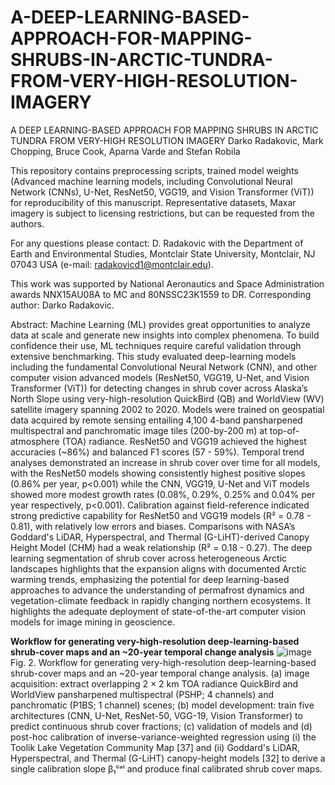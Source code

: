 # A-DEEP-LEARNING-BASED-APPROACH-FOR-MAPPING-SHRUBS-IN-ARCTIC-TUNDRA-FROM-VERY-HIGH-RESOLUTION-IMAGERY



A DEEP LEARNING-BASED APPROACH FOR MAPPING SHRUBS IN ARCTIC TUNDRA FROM VERY-HIGH RESOLUTION IMAGERY
Darko Radakovic, Mark Chopping, Bruce Cook, Aparna Varde and Stefan Robila


This repository contains preprocessing scripts, trained model weights (Advanced machine learning models, including Convolutional Neural Network (CNNs), U-Net, ResNet50, VGG19, and Vision Transformer (ViT)) for reproducibility of this manuscript. Representative datasets, Maxar imagery is subject to licensing restrictions, but can be requested from the authors.

For any questions please contact:
D. Radakovic with the Department of Earth and Environmental Studies, Montclair State University, Montclair, NJ 07043 USA (e-mail: radakovicd1@montclair.edu). 

This work was supported by National Aeronautics and Space Administration awards NNX15AU08A to MC and 80NSSC23K1559 to DR. Corresponding author: Darko Radakovic. 

Abstract:
Machine Learning (ML) provides great opportunities to analyze data at scale and generate new insights into complex phenomena. To build confidence their use, ML techniques require careful validation through extensive benchmarking. This study evaluated deep-learning models including the fundamental Convolutional Neural Network (CNN), and other computer vision advanced models (ResNet50, VGG19, U-Net, and Vision Transformer (ViT)) for detecting changes in shrub cover across Alaska’s North Slope using very-high-resolution QuickBird (QB) and WorldView (WV) satellite imagery spanning 2002 to 2020. Models were trained on geospatial data acquired by remote sensing entailing 4,100 4-band pansharpened multispectral and panchromatic image tiles (200-by-200 m) at top-of-atmosphere (TOA) radiance. ResNet50 and VGG19 achieved the highest accuracies (~86%) and balanced F1 scores (57 - 59%). Temporal trend analyses demonstrated an increase in shrub cover over time for all models, with the ResNet50 models showing consistently highest positive slopes (0.86% per year, p<0.001) while the CNN, VGG19, U-Net and ViT models showed more modest growth rates (0.08%, 0.29%, 0.25% and 0.04% per year respectively, p<0.001). Calibration against field-reference indicated strong predictive capability for ResNet50 and VGG19 models (R² = 0.78 - 0.81), with relatively low errors and biases. Comparisons with NASA’s Goddard's LiDAR, Hyperspectral, and Thermal (G-LiHT)-derived Canopy Height Model (CHM) had a weak relationship (R² = 0.18 - 0.27). The deep learning segmentation of shrub cover across heterogeneous Arctic landscapes highlights that the expansion aligns with documented Arctic warming trends, emphasizing the potential for deep learning-based approaches to advance the understanding of permafrost dynamics and vegetation-climate feedback in rapidly changing northern ecosystems. It highlights the adequate deployment of state-of-the-art computer vision models for image mining in geoscience. 

**Workflow for generating very-high-resolution deep-learning-based shrub-cover maps and an ~20-year temporal change analysis**
![image](https://github.com/user-attachments/assets/bd709c6e-4425-4c9f-8988-3ffddde469be)
Fig. 2. Workflow for generating very-high-resolution deep-learning-based shrub-cover maps and an ~20-year temporal change analysis. (a) image acquisition: extract overlapping 2 × 2 km TOA radiance QuickBird and WorldView pansharpened multispectral (PSHP; 4 channels) and panchromatic (P1BS; 1 channel) scenes; (b) model development: train five architectures (CNN, U-Net, ResNet-50, VGG-19, Vision Transformer) to predict continuous shrub cover fractions; (c) validation of models and (d) post-hoc calibration of inverse-variance-weighted regression using (i) the Toolik Lake Vegetation Community Map [37] and (ii) Goddard's LiDAR, Hyperspectral, and Thermal (G-LiHT) canopy-height models [32] to derive a single calibration slope β₁ᶜᵃˡ and produce final calibrated shrub cover maps.
